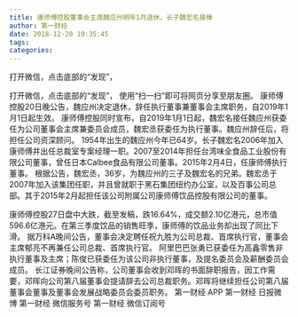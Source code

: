 ```yaml
---
title: 康师傅控股董事会主席魏应州明年1月退休，长子魏宏名接棒
author: 第一财经
date: 2018-12-20 19:35:45
tags: 
categories: 
---
```

打开微信，点击底部的“发现”，
<!-- more -->
打开微信，点击底部的“发现”，
使用“扫一扫”即可将网页分享至朋友圈。
康师傅控股20日晚公告，魏应州决定退休，辞任执行董事兼董事会主席职务，自2019年1月1日起生效。
康师傅控股同时宣布，自2019年1月1日起，魏宏名接任魏应州获委任为公司董事会主席兼委员会成员，魏宏丞获委任为执行董事。魏应州辞任后，将担任公司资深顾问。
1954年出生的魏应州今年已64岁。长子魏宏名2006年加入康师傅并出任总裁室专案经理一职。2007至2014年担任台湾味全食品工业股份有限公司董事，曾任日本Calbee食品有限公司董事。2015年2月4日，任康师傅执行董事。
根据公告，魏宏丞，36岁，为魏应州的三子及魏宏名的兄弟。魏宏丞于2007年加入该集团任职，并且曾就职于黑石集团纽约办公室，以及百事公司总部。其于2015年2月起担任该公司附属公司康师傅饮品控股有限公司的董事。
 
 
康师傅控股27日盘中大跌，截至发稿，跌16.64%，成交额2.10亿港元，总市值596.6亿港元。在第三季度饮品的销售旺季，康师傅的饮品业务却出现了同比下滑。
据万科A晚间公告，董事会决定聘任祝九胜为公司总裁、首席执行官，董事会主席郁亮不再兼任公司总裁、首席执行官。
阿里巴巴张勇已获委任为高鑫零售非执行董事及主席；陈俊已获委任为该公司非执行董事，及提名委员会及薪酬委员会成员。
长江证券晚间公告称，公司董事会收到邓晖的书面辞职报告，因工作需要，邓晖向公司第八届董事会提请辞去公司总裁职务。邓晖将继续担任公司第八届董事会董事及董事会发展战略委员会委员职务。
第一财经
APP
第一财经
日报微博
第一财经
微信服务号
第一财经
微信订阅号
